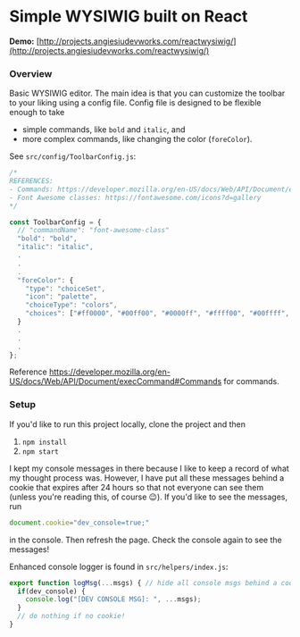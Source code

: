 # Simple WYSIWIG built on React

**Demo:** [http://projects.angiesiudevworks.com/reactwysiwig/](http://projects.angiesiudevworks.com/reactwysiwig/)

### Overview
Basic WYSIWIG editor. The main idea is that you can customize the toolbar to your liking using a config file. Config file is designed to be flexible enough to take
* simple commands, like `bold` and `italic`, and
* more complex commands, like changing the color (`foreColor`).

See `src/config/ToolbarConfig.js`:
```javascript
/*
REFERENCES:
- Commands: https://developer.mozilla.org/en-US/docs/Web/API/Document/execCommand#Commands
- Font Awesome classes: https://fontawesome.com/icons?d=gallery
*/

const ToolbarConfig = {
  // "commandName": "font-awesome-class"
  "bold": "bold",
  "italic": "italic",
  .
  .
  .
  "foreColor": {
    "type": "choiceSet",
    "icon": "palette",
    "choiceType": "colors",
    "choices": ["#ff0000", "#00ff00", "#0000ff", "#ffff00", "#00ffff", "#ff00ff"]
  }
  .
  .
  .
};
```

Reference https://developer.mozilla.org/en-US/docs/Web/API/Document/execCommand#Commands for commands.

### Setup
If you'd like to run this project locally, clone the project and then
 1. `npm install`
 2. `npm start`

I kept my console messages in there because I like to keep a record of what my thought process was. However, I have put all these messages behind a cookie that expires after 24 hours so that not everyone can see them (unless you're reading this, of course :wink:). If you'd like to see the messages, run
```javascript
document.cookie="dev_console=true;"
```
in the console. Then refresh the page. Check the console again to see the messages! 

Enhanced console logger is found in `src/helpers/index.js`:
```javascript
export function logMsg(...msgs) { // hide all console msgs behind a cookie
  if(dev_console) {
    console.log("[DEV CONSOLE MSG]: ", ...msgs);
  }
  // do nothing if no cookie!
}
```
